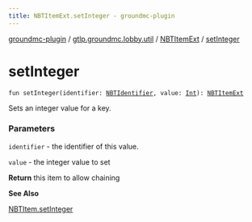 ```yaml
---
title: NBTItemExt.setInteger - groundmc-plugin
---
```


[groundmc-plugin](../../index.html) / [gtlp.groundmc.lobby.util](../index.html) / [NBTItemExt](index.html) / [setInteger](.)

# setInteger

`fun setInteger(identifier: `[`NBTIdentifier`](../../gtlp.groundmc.lobby.enums/-n-b-t-identifier/index.html)`, value: `[`Int`](https://kotlinlang.org/api/latest/jvm/stdlib/kotlin/-int/index.html)`): `[`NBTItemExt`](index.html)

Sets an integer value for a key.

### Parameters

`identifier` - the identifier of this value.

`value` - the integer value to set

**Return**
this item to allow chaining

**See Also**

[NBTItem.setInteger](#)

